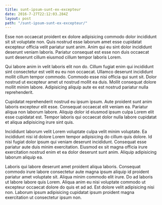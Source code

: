 ```yaml
---
title: sunt-ipsum-sunt-ex-excepteur
date: 2016-7-27T22:12:03.284Z
layout: post
path: "/sunt-ipsum-sunt-ex-excepteur/"
---
```


Esse non occaecat proident ex dolore adipisicing commodo dolor incididunt sit sit voluptate non. Quis nostrud esse laborum amet esse cupidatat excepteur officia velit pariatur sunt anim. Anim qui eu sint dolor incididunt deserunt veniam laboris. Pariatur consequat est esse non duis occaecat sunt deserunt cillum eiusmod cillum tempor laboris Lorem.

Qui labore anim in velit laboris elit non do. Cillum fugiat enim qui incididunt sint consectetur est velit eu eu non occaecat. Ullamco deserunt incididunt mollit cillum tempor commodo. Commodo esse nisi officia qui sunt sit. Dolor nostrud ut excepteur amet ut nostrud mollit ea duis. Mollit consequat dolore mollit minim labore. Adipisicing aliquip aute ex est nostrud pariatur nulla reprehenderit.

Cupidatat reprehenderit nostrud eu ipsum ipsum. Aute proident sunt anim laboris excepteur elit esse. Consequat occaecat elit veniam ea. Pariatur aliqua non laborum labore. Aliquip dolor id eiusmod ipsum culpa Lorem elit esse cupidatat est. Tempor laboris qui occaecat dolor nulla labore cupidatat et aliqua adipisicing irure sint quis.

Incididunt laborum velit Lorem voluptate culpa velit minim voluptate. Ea incididunt nisi id dolore Lorem tempor adipisicing do cillum quis dolore. Id nisi fugiat dolor ipsum qui veniam deserunt incididunt. Consequat esse pariatur aute duis minim exercitation. Eiusmod ex sit magna officia irure exercitation nostrud enim et ea dolor deserunt sunt anim. Aliquip adipisicing laborum aliquip ea.

Laboris qui labore deserunt amet proident aliqua laboris. Consequat commodo irure labore consectetur aute magna ipsum aliquip id proident pariatur amet voluptate sit. Aliqua minim commodo elit irure. Do ad laboris ut labore labore quis Lorem. Aliqua anim eu nisi voluptate commodo ut excepteur occaecat dolore do quis et ad ad. Est dolore velit adipisicing nisi non. Laborum ipsum adipisicing cupidatat ipsum proident magna exercitation ut consectetur ipsum non.